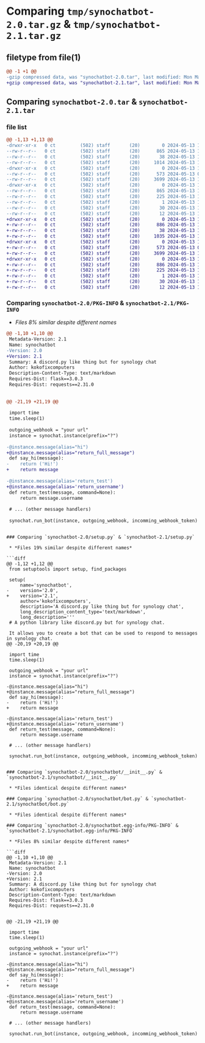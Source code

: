 # Comparing `tmp/synochatbot-2.0.tar.gz` & `tmp/synochatbot-2.1.tar.gz`

## filetype from file(1)

```diff
@@ -1 +1 @@
-gzip compressed data, was "synochatbot-2.0.tar", last modified: Mon May 13 16:30:57 2024, max compression
+gzip compressed data, was "synochatbot-2.1.tar", last modified: Mon May 13 16:34:22 2024, max compression
```

## Comparing `synochatbot-2.0.tar` & `synochatbot-2.1.tar`

### file list

```diff
@@ -1,13 +1,13 @@
-drwxr-xr-x   0 ct         (502) staff       (20)        0 2024-05-13 16:30:57.979387 synochatbot-2.0/
--rw-r--r--   0 ct         (502) staff       (20)      865 2024-05-13 16:30:57.979154 synochatbot-2.0/PKG-INFO
--rw-r--r--   0 ct         (502) staff       (20)       38 2024-05-13 16:30:57.979433 synochatbot-2.0/setup.cfg
--rw-r--r--   0 ct         (502) staff       (20)     1014 2024-05-13 16:30:13.000000 synochatbot-2.0/setup.py
-drwxr-xr-x   0 ct         (502) staff       (20)        0 2024-05-13 16:30:57.977939 synochatbot-2.0/synochatbot/
--rw-r--r--   0 ct         (502) staff       (20)      573 2024-05-13 04:29:50.000000 synochatbot-2.0/synochatbot/__init__.py
--rw-r--r--   0 ct         (502) staff       (20)     3699 2024-05-13 16:29:29.000000 synochatbot-2.0/synochatbot/bot.py
-drwxr-xr-x   0 ct         (502) staff       (20)        0 2024-05-13 16:30:57.978887 synochatbot-2.0/synochatbot.egg-info/
--rw-r--r--   0 ct         (502) staff       (20)      865 2024-05-13 16:30:57.000000 synochatbot-2.0/synochatbot.egg-info/PKG-INFO
--rw-r--r--   0 ct         (502) staff       (20)      225 2024-05-13 16:30:57.000000 synochatbot-2.0/synochatbot.egg-info/SOURCES.txt
--rw-r--r--   0 ct         (502) staff       (20)        1 2024-05-13 16:30:57.000000 synochatbot-2.0/synochatbot.egg-info/dependency_links.txt
--rw-r--r--   0 ct         (502) staff       (20)       30 2024-05-13 16:30:57.000000 synochatbot-2.0/synochatbot.egg-info/requires.txt
--rw-r--r--   0 ct         (502) staff       (20)       12 2024-05-13 16:30:57.000000 synochatbot-2.0/synochatbot.egg-info/top_level.txt
+drwxr-xr-x   0 ct         (502) staff       (20)        0 2024-05-13 16:34:22.025163 synochatbot-2.1/
+-rw-r--r--   0 ct         (502) staff       (20)      886 2024-05-13 16:34:22.024613 synochatbot-2.1/PKG-INFO
+-rw-r--r--   0 ct         (502) staff       (20)       38 2024-05-13 16:34:22.025222 synochatbot-2.1/setup.cfg
+-rw-r--r--   0 ct         (502) staff       (20)     1035 2024-05-13 16:34:07.000000 synochatbot-2.1/setup.py
+drwxr-xr-x   0 ct         (502) staff       (20)        0 2024-05-13 16:34:22.023386 synochatbot-2.1/synochatbot/
+-rw-r--r--   0 ct         (502) staff       (20)      573 2024-05-13 04:29:50.000000 synochatbot-2.1/synochatbot/__init__.py
+-rw-r--r--   0 ct         (502) staff       (20)     3699 2024-05-13 16:29:29.000000 synochatbot-2.1/synochatbot/bot.py
+drwxr-xr-x   0 ct         (502) staff       (20)        0 2024-05-13 16:34:22.024365 synochatbot-2.1/synochatbot.egg-info/
+-rw-r--r--   0 ct         (502) staff       (20)      886 2024-05-13 16:34:22.000000 synochatbot-2.1/synochatbot.egg-info/PKG-INFO
+-rw-r--r--   0 ct         (502) staff       (20)      225 2024-05-13 16:34:22.000000 synochatbot-2.1/synochatbot.egg-info/SOURCES.txt
+-rw-r--r--   0 ct         (502) staff       (20)        1 2024-05-13 16:34:22.000000 synochatbot-2.1/synochatbot.egg-info/dependency_links.txt
+-rw-r--r--   0 ct         (502) staff       (20)       30 2024-05-13 16:34:22.000000 synochatbot-2.1/synochatbot.egg-info/requires.txt
+-rw-r--r--   0 ct         (502) staff       (20)       12 2024-05-13 16:34:22.000000 synochatbot-2.1/synochatbot.egg-info/top_level.txt
```

### Comparing `synochatbot-2.0/PKG-INFO` & `synochatbot-2.1/PKG-INFO`

 * *Files 8% similar despite different names*

```diff
@@ -1,10 +1,10 @@
 Metadata-Version: 2.1
 Name: synochatbot
-Version: 2.0
+Version: 2.1
 Summary: A discord.py like thing but for synology chat
 Author: kokofixcomputers
 Description-Content-Type: text/markdown
 Requires-Dist: flask==3.0.3
 Requires-Dist: requests==2.31.0
 
 
@@ -21,19 +21,19 @@
 
 import time
 time.sleep(1)
 
 outgoing_webhook = "your url"
 instance = synochat.instance(prefix="?")
 
-@instance.message(alias="hi")
+@instance.message(alias="return_full_message")
 def say_hi(message):
-    return ('Hi!')
+    return message
 
-@instance.message(alias='return_test')
+@instance.message(alias='return_username')
 def return_test(message, command=None):
     return message.username
 
 # ... (other message handlers)
 
 synochat.run_bot(instance, outgoing_webhook, incomming_webhook_token)
 ```
```

### Comparing `synochatbot-2.0/setup.py` & `synochatbot-2.1/setup.py`

 * *Files 19% similar despite different names*

```diff
@@ -1,12 +1,12 @@
 from setuptools import setup, find_packages
 
 setup(
     name='synochatbot',
-    version='2.0',
+    version='2.1',
     author='kokofixcomputers',
     description='A discord.py like thing but for synology chat',
     long_description_content_type='text/markdown',
     long_description='''
 # A python library like discord.py but for synology chat.
 
 It allows you to create a bot that can be used to respond to messages in synology chat.
@@ -20,19 +20,19 @@
 
 import time
 time.sleep(1)
 
 outgoing_webhook = "your url"
 instance = synochat.instance(prefix="?")
 
-@instance.message(alias="hi")
+@instance.message(alias="return_full_message")
 def say_hi(message):
-    return ('Hi!')
+    return message
 
-@instance.message(alias='return_test')
+@instance.message(alias='return_username')
 def return_test(message, command=None):
     return message.username
 
 # ... (other message handlers)
 
 synochat.run_bot(instance, outgoing_webhook, incomming_webhook_token)
 ```
```

### Comparing `synochatbot-2.0/synochatbot/__init__.py` & `synochatbot-2.1/synochatbot/__init__.py`

 * *Files identical despite different names*

### Comparing `synochatbot-2.0/synochatbot/bot.py` & `synochatbot-2.1/synochatbot/bot.py`

 * *Files identical despite different names*

### Comparing `synochatbot-2.0/synochatbot.egg-info/PKG-INFO` & `synochatbot-2.1/synochatbot.egg-info/PKG-INFO`

 * *Files 8% similar despite different names*

```diff
@@ -1,10 +1,10 @@
 Metadata-Version: 2.1
 Name: synochatbot
-Version: 2.0
+Version: 2.1
 Summary: A discord.py like thing but for synology chat
 Author: kokofixcomputers
 Description-Content-Type: text/markdown
 Requires-Dist: flask==3.0.3
 Requires-Dist: requests==2.31.0
 
 
@@ -21,19 +21,19 @@
 
 import time
 time.sleep(1)
 
 outgoing_webhook = "your url"
 instance = synochat.instance(prefix="?")
 
-@instance.message(alias="hi")
+@instance.message(alias="return_full_message")
 def say_hi(message):
-    return ('Hi!')
+    return message
 
-@instance.message(alias='return_test')
+@instance.message(alias='return_username')
 def return_test(message, command=None):
     return message.username
 
 # ... (other message handlers)
 
 synochat.run_bot(instance, outgoing_webhook, incomming_webhook_token)
 ```
```


